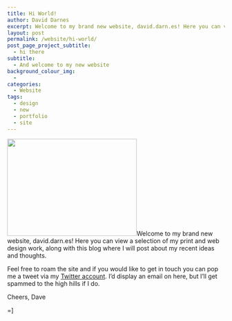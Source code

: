 ```yaml
---
title: Hi World!
author: David Darnes
excerpt: Welcome to my brand new website, david.darn.es! Here you can view a selection of my print and web design work, along with this blog where I will post about my recent ideas and thoughts.
layout: post
permalink: /website/hi-world/
post_page_project_subtitle:
  - hi there
subtitle:
  - And welcome to my new website
background_colour_img:
  - 
categories:
  - Website
tags:
  - design
  - new
  - portfolio
  - site
---
```

[<img class="size-full wp-image-175 alignright" title="Logo and Backdrop" alt="" src="http://david.darn.es/wp-content/uploads/2012/05/screenshot.png" width="300" height="225" />][1]Welcome to my brand new website, david.darn.es! Here you can view a selection of my print and web design work, along with this blog where I will post about my recent ideas and thoughts.

Feel free to roam the site and if you would like to get in touch you can pop me a tweet via my <a href="http://twitter.com/#!/DavidDarnes" target="_blank">Twitter account</a>. I&#8217;d display an email on here, but I&#8217;ll get spammed to the high hills if I do.

Cheers, Dave

=]

 [1]: http://david.darn.es/wp-content/uploads/2012/05/screenshot.png